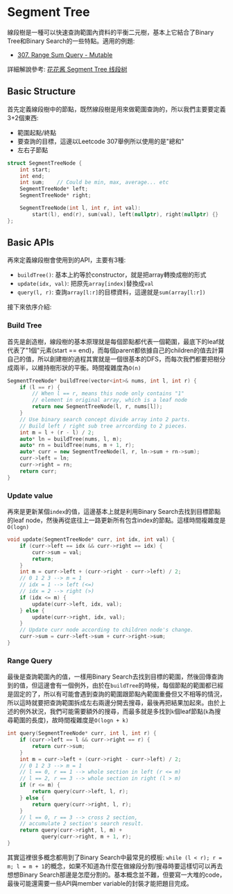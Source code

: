 # Segment Tree

線段樹是一種可以快速查詢範圍內資料的平衡二元樹，基本上它結合了Binary Tree和Binary Search的一些特點。適用的例題:
- [307. Range Sum Query - Mutable](https://leetcode.com/problems/range-sum-query-mutable/)

詳細解說參考: [花花酱 Segment Tree 线段树](https://www.youtube.com/watch?v=rYBtViWXYeI)

## Basic Structure
首先定義線段樹中的節點，既然線段樹是用來做範圍查詢的，所以我們主要要定義3+2個東西:
- 範圍起點/終點
- 要查詢的目標，這邊以Leetcode 307舉例所以使用的是"總和"
- 左右子節點
```cpp
struct SegmentTreeNode {
    int start;
    int end;
    int sum;    // Could be min, max, average... etc
    SegmentTreeNode* left;
    SegmentTreeNode* right;

    SegmentTreeNode(int l, int r, int val):
        start(l), end(r), sum(val), left(nullptr), right(nullptr) {}
};
```

## Basic APIs
再來定義線段樹會使用到的API，主要有3種:
- `buildTree()`: 基本上約等於constructor，就是把array轉換成樹的形式
- `update(idx, val)`: 把原先`array[index]`替換成`val`
- `query(l, r)`: 查詢`array[l:r]`的目標資料，這邊就是`sum(array[l:r])`

接下來依序介紹:

### Build Tree
首先是創造樹，線段樹的基本原理就是每個節點都代表一個範圍，最底下的leaf就代表了"1個"元素(start == end)，而每個parent都依據自己的children的值去計算自己的值，所以創建樹的過程其實就是一個很基本的DFS，而每次我們都要把樹分成兩半，以維持樹形狀的平衡。時間複雜度為`O(n)`
```cpp
SegmentTreeNode* buildTree(vector<int>& nums, int l, int r) {
    if (l == r) {
        // When l == r, means this node only contains "1"
        // element in original array, which is a leaf node
        return new SegmentTreeNode(l, r, nums[l]);
    }
    // Use binary search concept divide array into 2 parts.
    // Build left / right sub tree arrcording to 2 pieces.
    int m = l + (r - l) / 2;
    auto* ln = buildTree(nums, l, m);
    auto* rn = buildTree(nums, m + 1, r);
    auto* curr = new SegmentTreeNode(l, r, ln->sum + rn->sum);
    curr->left = ln;
    curr->right = rn;
    return curr;
}
```

### Update value
再來是更新某個`index`的值，這邊基本上就是利用Binary Search去找到目標節點的leaf node，然後再從底往上一路更新所有包含index的節點。這樣時間複雜度是`O(logn)`

```cpp
void update(SegmentTreeNode* curr, int idx, int val) {
    if (curr->left == idx && curr->right == idx) {
        curr->sum = val;
        return;
    }
    int m = curr->left + (curr->right - curr->left) / 2;
    // 0 1 2 3 --> m = 1
    // idx = 1 --> left (<=)
    // idx = 2 --> right (>)
    if (idx <= m) {
        update(curr->left, idx, val);
    } else {
        update(curr->right, idx, val);
    }
    // Update curr node according to children node's change.
    curr->sum = curr->left->sum + curr->right->sum;
}
```

### Range Query
最後是查詢範圍內的值，一樣用Binary Search去找到目標的範圍，然後回傳查詢到的值，但這邊會有一個例外，由於在`buildTree`的時候，每個節點的範圍都已經是固定的了，所以有可能會遇到查詢的範圍跟節點內範圍重疊但又不相等的情況，所以這時就要把查詢範圍拆成左右兩邊分開去搜尋，最後再把結果加起來。由於上述的例外狀況，我們可能需要額外的搜尋，而最多就是多找到`k`個leaf節點(`k`為搜尋範圍的長度)，故時間複雜度是`O(logn + k)`
```cpp
int query(SegmentTreeNode* curr, int l, int r) {
    if (curr->left == l && curr->right == r) {
        return curr->sum;
    }
    int m = curr->left + (curr->right - curr->left) / 2;
    // 0 1 2 3 --> m = 1
    // l == 0, r == 1 --> whole section in left (r <= m)
    // l == 2, r == 3 --> whole section in right (l > m)
    if (r <= m) {
        return query(curr->left, l, r);
    } else {
        return query(curr->right, l, r);
    }
    // l == 0, r == 3 --> cross 2 section,
    // accumulate 2 section's search result.
    return query(curr->right, l, m) +
           query(curr->right, m + 1, r);
}
```

其實這裡很多概念都用到了Binary Search中最常見的模板: `while (l < r); r = m; l = m + 1`的概念，如果不知道為什麼在做線段分割/搜尋時要這樣切可以再去想想Binary Search那邊是怎麼分割的。基本概念並不難，但要寫一大堆的code，最後可能還需要一些API與member variable的封裝才能把題目完成。
